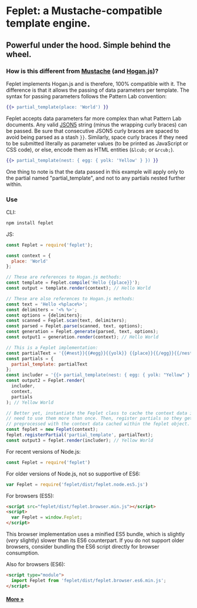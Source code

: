 # Feplet: a Mustache-compatible template engine.

## Powerful under the hood. Simple behind the wheel.

### How is this different from <a href="https://mustache.github.io/mustache.5.html" target="_blank">Mustache</a> (and <a href="https://github.com/twitter/hogan.js#readme" target="_blank">Hogan.js</a>)?

Feplet implements Hogan.js and is therefore, 100% compatible with it. The 
difference is that it allows the passing of data parameters per template. The 
syntax for passing parameters follows the Pattern Lab convention:

```handlebars
{{> partial_template(place: 'World') }}
```

Feplet accepts data parameters far more complex than what Pattern Lab documents. 
Any valid <a href="http://json5.org" target="_blank">JSON5</a> string (minus the 
wrapping curly braces) can be passed. Be sure that consecutive JSON5 curly 
braces are spaced to avoid being parsed as a stash `}}`. Similarly, space curly 
braces if they need to be submitted literally as parameter values (to be printed 
as JavaScript or CSS code), or else, encode them as HTML entities (`&lcub;` or 
`&rcub;`).

```handlebars
{{> partial_template(nest: { egg: { yolk: 'Yellow' } }) }}
```

One thing to note is that the data passed in this example will apply only to the 
partial named "partial\_template", and not to any partials nested further 
within.

### Use

CLI:

```bash
npm install feplet
```

JS:

```javascript
const Feplet = require('feplet');

const context = {
  place: 'World'
};

// These are references to Hogan.js methods:
const template = Feplet.compile('Hello {{place}}');
const output = template.render(context); // Hello World

// These are also references to Hogan.js methods:
const text = 'Hello <%place%>';
const delimiters = '<% %>';
const options = {delimiters};
const scanned = Feplet.scan(text, delimiters);
const parsed = Feplet.parse(scanned, text, options);
const generation = Feplet.generate(parsed, text, options);
const output1 = generation.render(context); // Hello World

// This is a Feplet implementation:
const partialText = '{{#nest}}{{#egg}}{{yolk}} {{place}}{{/egg}}{{/nest}}';
const partials = {
  partial_template: partialText
};
const includer = '{{> partial_template(nest: { egg: { yolk: "Yellow" } }) }}';
const output2 = Feplet.render(
  includer,
  context,
  partials
); // Yellow World

// Better yet, instantiate the Feplet class to cache the context data if you
// need to use them more than once. Then, register partials so they get
// preprocessed with the context data cached within the feplet object.
const feplet = new Feplet(context);
feplet.registerPartial('partial_template', partialText);
const output3 = feplet.render(includer); // Yellow World
```

For recent versions of Node.js:

```javascript
const Feplet = require('feplet')
```

For older versions of Node.js, not so supportive of ES6:

```javascript
var Feplet = require('feplet/dist/feplet.node.es5.js')
```

For browsers (ES5):

```html
<script src="feplet/dist/feplet.browser.min.js"></script>
<script>
  var Feplet = window.Feplet;
</script>
```

This browser implementation uses a minified ES5 bundle, which is slightly 
(_very_ slightly) slower than its ES6 counterpart. If you do not support 
older browsers, consider bundling the ES6 script directly for browser 
consumption.

Also for browsers (ES6):

```html
<script type="module">
  import Feplet from 'feplet/dist/feplet.browser.es6.min.js';
</script>
```

<h4><a href="https://github.com/electric-eloquence/feplet/blob/master/ABOUT.md">More &raquo;</a></h4>
